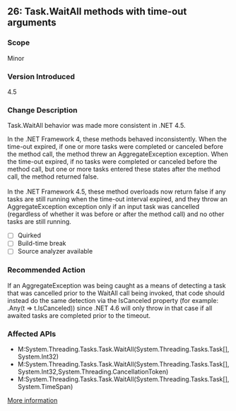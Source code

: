 ## 26: Task.WaitAll methods with time-out arguments

### Scope
Minor

### Version Introduced
4.5

### Change Description
Task.WaitAll behavior was made more consistent in .NET 4.5. 

In the .NET Framework 4, these methods behaved inconsistently. When the time-out expired, if one or more tasks were completed or canceled before the method call, the method threw an AggregateException exception. When the time-out expired, if no tasks were completed or canceled before the method call, but one or more tasks entered these states after the method call, the method returned false.<br/><br/>In the .NET Framework 4.5, these method overloads now return false if any tasks are still running when the time-out interval expired, and they throw an AggregateException exception only if an input task was cancelled (regardless of whether it was before or after the method call) and no other tasks are still running.

- [ ] Quirked
- [ ] Build-time break
- [ ] Source analyzer available

### Recommended Action
If an AggregateException was being caught as a means of detecting a task that was cancelled prior to the WaitAll call being invoked, that code should instead do the same detection via the IsCanceled property (for example: .Any(t =&gt; t.IsCanceled)) since .NET 4.6 will only throw in that case if all awaited tasks are completed prior to the timeout.

### Affected APIs
* M:System.Threading.Tasks.Task.WaitAll(System.Threading.Tasks.Task[],System.Int32)
* M:System.Threading.Tasks.Task.WaitAll(System.Threading.Tasks.Task[],System.Int32,System.Threading.CancellationToken)
* M:System.Threading.Tasks.Task.WaitAll(System.Threading.Tasks.Task[],System.TimeSpan)

[More information](https://msdn.microsoft.com/en-us/library/hh367887\(v=vs.110\).aspx#core)

<!--
    ### Notes
    Source analyzer status: Pri 2, Done
-->


